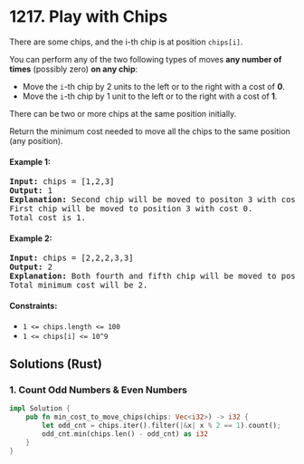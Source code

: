 # 1217. Play with Chips
There are some chips, and the i-th chip is at position ```chips[i]```.

You can perform any of the two following types of moves **any number of times** (possibly zero) **on any chip**:
* Move the ```i```-th chip by 2 units to the left or to the right with a cost of **0**.
* Move the ```i```-th chip by 1 unit to the left or to the right with a cost of **1**.

There can be two or more chips at the same position initially.

Return the minimum cost needed to move all the chips to the same position (any position).

#### Example 1:
<pre>
<strong>Input:</strong> chips = [1,2,3]
<strong>Output:</strong> 1
<strong>Explanation:</strong> Second chip will be moved to positon 3 with cost 1.
First chip will be moved to position 3 with cost 0.
Total cost is 1.
</pre>

#### Example 2:
<pre>
<strong>Input:</strong> chips = [2,2,2,3,3]
<strong>Output:</strong> 2
<strong>Explanation:</strong> Both fourth and fifth chip will be moved to position two with cost 1.
Total minimum cost will be 2.
</pre>

#### Constraints:
* ```1 <= chips.length <= 100```
* ```1 <= chips[i] <= 10^9```

## Solutions (Rust)

### 1. Count Odd Numbers & Even Numbers
```Rust
impl Solution {
    pub fn min_cost_to_move_chips(chips: Vec<i32>) -> i32 {
        let odd_cnt = chips.iter().filter(|&x| x % 2 == 1).count();
        odd_cnt.min(chips.len() - odd_cnt) as i32
    }
}
```
